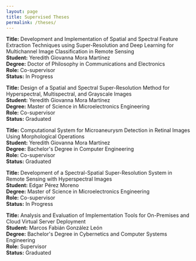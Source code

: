 ```yaml
---
layout: page
title: Supervised Theses
permalink: /theses/
---
```


**Title:** Development and Implementation of Spatial and Spectral Feature Extraction Techniques using Super-Resolution and Deep Learning for Multichannel Image Classification in Remote Sensing  
**Student:** Yeredith Giovanna Mora Martínez  
**Degree:** Doctor of Philosophy in Communications and Electronics  
**Role:** Co-supervisor  
**Status:** In Progress  

**Title:** Design of a Spatial and Spectral Super-Resolution Method for Hyperspectral, Multispectral, and Grayscale Images  
**Student:** Yeredith Giovanna Mora Martínez  
**Degree:** Master of Science in Microelectronics Engineering  
**Role:** Co-supervisor  
**Status:** Graduated  

**Title:** Computational System for Microaneurysm Detection in Retinal Images Using Morphological Operations  
**Student:** Yeredith Giovanna Mora Martínez  
**Degree:** Bachelor's Degree in Computer Engineering  
**Role:** Co-supervisor  
**Status:** Graduated  

**Title:** Development of a Spectral-Spatial Super-Resolution System in Remote Sensing with Hyperspectral Images  
**Student:** Edgar Pérez Moreno  
**Degree:** Master of Science in Microelectronics Engineering  
**Role:** Co-supervisor  
**Status:** In Progress  

**Title:** Analysis and Evaluation of Implementation Tools for On-Premises and Cloud Virtual Server Deployment  
**Student:** Marcos Fabián González León  
**Degree:** Bachelor's Degree in Cybernetics and Computer Systems Engineering  
**Role:** Supervisor  
**Status:** Graduated  